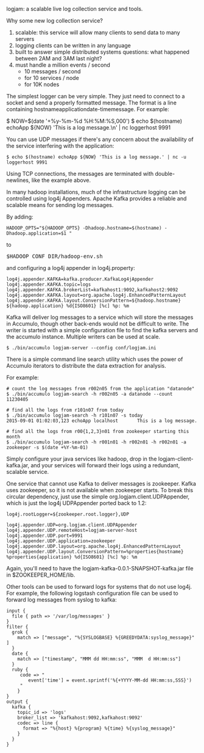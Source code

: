 <!--
Licensed to the Apache Software Foundation (ASF) under one or more
contributor license agreements.  See the NOTICE file distributed with
this work for additional information regarding copyright ownership.
The ASF licenses this file to You under the Apache License, Version 2.0
(the "License"); you may not use this file except in compliance with
the License.  You may obtain a copy of the License at

    http://www.apache.org/licenses/LICENSE-2.0

Unless required by applicable law or agreed to in writing, software
distributed under the License is distributed on an "AS IS" BASIS,
WITHOUT WARRANTIES OR CONDITIONS OF ANY KIND, either express or implied.
See the License for the specific language governing permissions and
limitations under the License.
-->

logjam: a scalable live log collection service and tools.

Why some new log collection service?

1. scalable: this service will allow many clients to send data to many servers
1. logging clients can be written in any language
1. built to answer simple distributed systems questions: what happened between 2AM and 3AM last night?
1. must handle a million events / second
	* 10 messages / second
	* for 10 services / node
	* for 10K nodes

The simplest logger can be very simple.  They just need to connect to a socket and send a properly formatted message. The format is a line containing hostname<space>application<space>date-time<space>message. For example:

   $ NOW=$(date '+%y-%m-%d %H:%M:%S,000')
   $ echo $(hostname) echoApp ${NOW} 'This is a log message.\n' | nc loggerhost 9991

You can use UDP messages if there's any concern about the availability of the service interfering with the application:

	$ echo $(hostname) echoApp ${NOW} 'This is a log message.' | nc -u loggerhost 9991

Using TCP connections, the messages are terminated with double-newlines, like the example above.

In many hadoop installations, much of the infrastructure logging can be controlled using log4j Appenders. Apache Kafka provides a reliable and scalable means for sending log messages.

By adding:

    HADOOP_OPTS="${HADOOP_OPTS} -Dhadoop.hostname=$(hostname) -Dhadoop.application=$1 "

to <pre>$HADOOP_CONF_DIR/hadoop-env.sh</pre> and configuring a log4j appender in log4j.property: 

	log4j.appender.KAFKA=kafka.producer.KafkaLog4jAppender
	log4j.appender.KAFKA.topic=logs
	log4j.appender.KAFKA.brokerList=kafkahost1:9092,kafkahost2:9092
	log4j.appender.KAFKA.layout=org.apache.log4j.EnhancedPatternLayout
	log4j.appender.KAFKA.layout.ConversionPattern=${hadoop.hostname} ${hadoop.application} %d{ISO8601} [%c] %p: %m

Kafka will deliver log messages to a service which will store the messages in Accumulo, though other back-ends would not be difficult to write. The writer is started with a simple configuration file to find the kafka servers and the accumulo instance. Multiple writers can be used at scale.

    $ ./bin/accumulo logjam-server --config conf/logjam.ini

There is a simple command line search utility which uses the power of Accumulo iterators to distribute the data extraction for analysis.

For example:

	# count the log messages from r002n05 from the application "datanode"
	$ ./bin/accumulo logjam-search -h r002n05 -a datanode --count
	11230405

	# find all the logs from r101n07 from today
	$ ./bin/accumulo logjam-search -h r101n07 -s today
	2015-09-01 01:02:03,123	echoApp localhost		This is a log message.
	
	# find all the logs from r00{1,2,3}n01 from zookeeper starting this month
	$ ./bin/accumulo logjam-search -h r001n01 -h r002n01 -h r002n01 -a zookeeper -s $(date +%Y-%m-01)

Simply configure your java services like hadoop, drop in the logjam-client-kafka.jar, and your services will forward their logs using a redundant, scalable service.

One service that cannot use Kafka to deliver messages is zookeeper.  Kafka uses zookeeper, so it is not available when zookeeper starts.
To break this circular dependency, just use the simple org.logjam.client.UDPAppender, which is just the log4j UDPAppender ported back to 1.2:

	log4j.rootLogger=${zookeeper.root.logger},UDP

	log4j.appender.UDP=org.logjam.client.UDPAppender
	log4j.appender.UDP.remoteHost=logjam-server-host
	log4j.appender.UDP.port=9991
	log4j.appender.UDP.application=zookeeper
	log4j.appender.UDP.layout=org.apache.log4j.EnhancedPatternLayout
	log4j.appender.UDP.layout.ConversionPattern=%properties{hostname} %properties{application} %d{ISO8601} [%c] %p: %m

Again, you'll need to have the logjam-kafka-0.0.1-SNAPSHOT-kafka.jar file in $ZOOKEEPER_HOME/lib.

Other tools can be used to forward logs for systems that do not use log4j.  For example, the following logstash configuration file
can be used to forward log messages from syslog to kafka:

	input { 
	  file { path => '/var/log/messages' }
	}
	filter {
	  grok {
	    match => ["message", "%{SYSLOGBASE} %{GREEDYDATA:syslog_message}" ]
	  }
	  date { 
	    match => ["timestamp", "MMM dd HH:mm:ss", "MMM  d HH:mm:ss"]
	  }
	  ruby {
	     code => "
	        event['time'] = event.sprintf('%{+YYYY-MM-dd HH:mm:ss,SSS}')
	     "
	    }
	}
	output {
	  kafka { 
	    topic_id => 'logs' 
	    broker_list => 'kafkahost:9092,kafkahost:9092'
	    codec => line { 
	      format => "%{host} %{program} %{time} %{syslog_message}" 
	    }
	  }
	}
